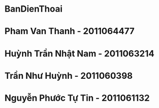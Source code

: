 # BanDienThoai
# Pham Van Thanh - 2011064477
# Huỳnh Trần Nhật Nam - 2011063214
# Trần Như Huỳnh - 2011060398
# Nguyễn Phước Tự Tin - 2011061132
